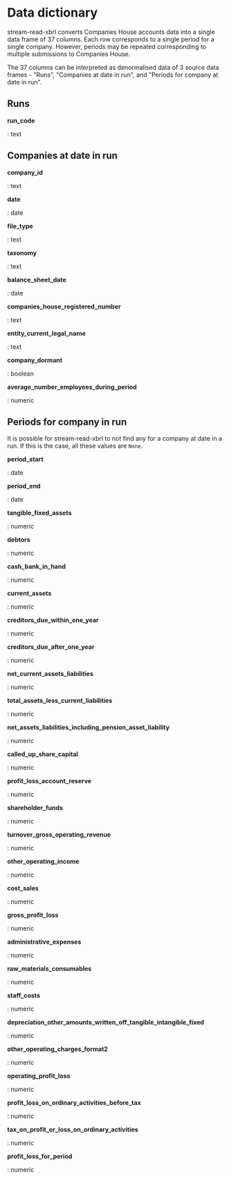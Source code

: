# Data dictionary

stream-read-xbrl converts Companies House accounts data into a single data frame of 37 columns. Each row corresponds to a single period for a single company. However, periods may be repeated corresponding to multiple submissions to Companies House.

The 37 columns can be interpreted as denormalised data of 3 source data frames - "Runs", "Companies at date in run", and "Periods for company at date in run".


## Runs

**run_code**

:   text


## Companies at date in run

**company_id**

:   text


**date**

:   date


**file_type**

:   text


**taxonomy**

:   text


**balance_sheet_date**

:   date


**companies_house_registered_number**

:   text


**entity_current_legal_name**

:   text


**company_dormant**

:   boolean


**average_number_employees_during_period**

:   numeric


## Periods for company in run

It is possible for stream-read-xbrl to not find any for a company at date in a run. If this is the case, all these values are `None`.

**period_start**

:   date


**period_end**

:   date


**tangible_fixed_assets**

:   numeric


**debtors**

:   numeric


**cash_bank_in_hand**

:   numeric


**current_assets**

:   numeric


**creditors_due_within_one_year**

:   numeric


**creditors_due_after_one_year**

:   numeric


**net_current_assets_liabilities**

:   numeric


**total_assets_less_current_liabilities**

:   numeric


**net_assets_liabilities_including_pension_asset_liability**

:   numeric


**called_up_share_capital**

:   numeric


**profit_loss_account_reserve**

:   numeric


**shareholder_funds**

:   numeric


**turnover_gross_operating_revenue**

:   numeric


**other_operating_income**

:   numeric


**cost_sales**

:   numeric


**gross_profit_loss**

:   numeric


**administrative_expenses**

:   numeric


**raw_materials_consumables**

:   numeric


**staff_costs**

:   numeric


**depreciation_other_amounts_written_off_tangible_intangible_fixed**

:   numeric


**other_operating_charges_format2**

:   numeric


**operating_profit_loss**

:   numeric


**profit_loss_on_ordinary_activities_before_tax**

:   numeric


**tax_on_profit_or_loss_on_ordinary_activities**

:   numeric


**profit_loss_for_period**

:   numeric

